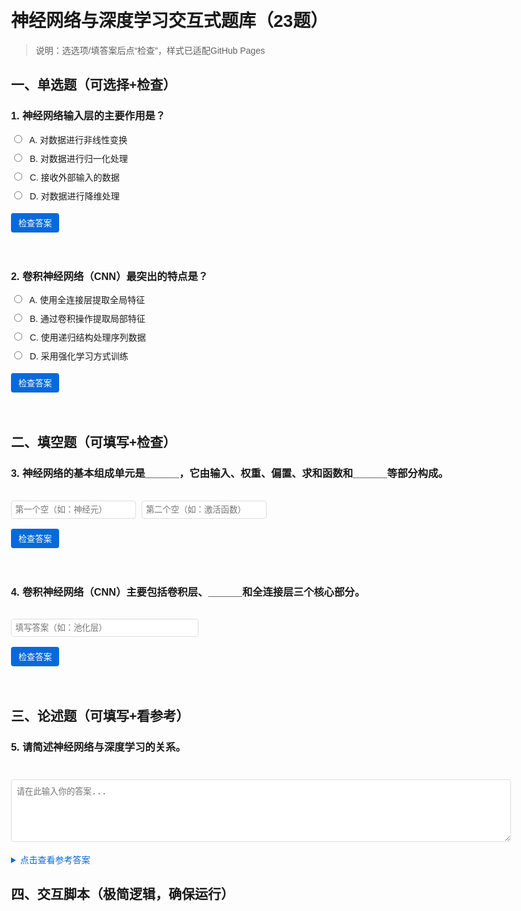 # 神经网络与深度学习交互式题库（23题）
> 说明：选选项/填答案后点“检查”，样式已适配GitHub Pages

<!-- 仅保留基础全局样式，避免复杂选择器 -->
<style>
/* 基础样式：确保所有平台兼容 */
body { font-family: Arial, sans-serif; max-width: 800px; margin: 0 auto; padding: 20px; }
.opt { margin: 10px 0; } /* 选项容器 */
.res { margin: 10px 0; padding: 8px; border-radius: 4px; } /* 结果容器 */
.btn { padding: 6px 12px; background: #0969da; color: white; border: none; border-radius: 4px; cursor: pointer; margin: 8px 0; }
.txt-input { padding: 6px; margin: 0 5px 8px 0; border: 1px solid #ddd; border-radius: 4px; }
.txtarea { width: 100%; min-height: 100px; padding: 8px; border: 1px solid #ddd; border-radius: 4px; margin: 8px 0; box-sizing: border-box; }
.correct { color: #1a7f37; font-weight: bold; }
.incorrect { color: #cf222e; font-weight: bold; }
</style>

## 一、单选题（可选择+检查）
### 1. 神经网络输入层的主要作用是？
<div class="opt">
  <input type="radio" name="q1" id="q1-A" value="A" style="margin-right: 8px;">
  <label for="q1-A">A. 对数据进行非线性变换</label>
</div>
<div class="opt">
  <input type="radio" name="q1" id="q1-B" value="B" style="margin-right: 8px;">
  <label for="q1-B">B. 对数据进行归一化处理</label>
</div>
<div class="opt">
  <input type="radio" name="q1" id="q1-C" value="C" style="margin-right: 8px;">
  <label for="q1-C">C. 接收外部输入的数据</label>
</div>
<div class="opt">
  <input type="radio" name="q1" id="q1-D" value="D" style="margin-right: 8px;">
  <label for="q1-D">D. 对数据进行降维处理</label>
</div>
<button class="btn" onclick="checkSingle('q1', 'C', 'q1-res')">检查答案</button>
<div id="q1-res" class="res"></div>


### 2. 卷积神经网络（CNN）最突出的特点是？
<div class="opt">
  <input type="radio" name="q2" id="q2-A" value="A" style="margin-right: 8px;">
  <label for="q2-A">A. 使用全连接层提取全局特征</label>
</div>
<div class="opt">
  <input type="radio" name="q2" id="q2-B" value="B" style="margin-right: 8px;">
  <label for="q2-B">B. 通过卷积操作提取局部特征</label>
</div>
<div class="opt">
  <input type="radio" name="q2" id="q2-C" value="C" style="margin-right: 8px;">
  <label for="q2-C">C. 使用递归结构处理序列数据</label>
</div>
<div class="opt">
  <input type="radio" name="q2" id="q2-D" value="D" style="margin-right: 8px;">
  <label for="q2-D">D. 采用强化学习方式训练</label>
</div>
<button class="btn" onclick="checkSingle('q2', 'B', 'q2-res')">检查答案</button>
<div id="q2-res" class="res"></div>


## 二、填空题（可填写+检查）
### 3. 神经网络的基本组成单元是______，它由输入、权重、偏置、求和函数和______等部分构成。
<br>
<input type="text" class="txt-input" id="fill3-1" placeholder="第一个空（如：神经元）" style="width: 200px;">
<input type="text" class="txt-input" id="fill3-2" placeholder="第二个空（如：激活函数）" style="width: 200px;">
<br>
<button class="btn" onclick="checkFill(['神经元','激活函数'], ['fill3-1','fill3-2'], 'fill3-res')">检查答案</button>
<div id="fill3-res" class="res"></div>


### 4. 卷积神经网络（CNN）主要包括卷积层、______和全连接层三个核心部分。
<br>
<input type="text" class="txt-input" id="fill4" placeholder="填写答案（如：池化层）" style="width: 300px;">
<br>
<button class="btn" onclick="checkFill(['池化层'], ['fill4'], 'fill4-res')">检查答案</button>
<div id="fill4-res" class="res"></div>


## 三、论述题（可填写+看参考）
### 5. 请简述神经网络与深度学习的关系。
<br>
<textarea class="txtarea" id="essay5" placeholder="请在此输入你的答案..."></textarea>
<br>
<details style="margin: 10px 0;">
  <summary style="cursor: pointer; color: #0969da; font-weight: 500;">点击查看参考答案</summary>
  <div style="margin: 10px 0 0 15px; line-height: 1.6;">
    1. 基础关系：神经网络是深度学习的“底层框架”，深度学习是神经网络的“深度化升级”；<br>
    2. 神经网络特点：包含输入层、隐藏层、输出层+激活函数，能解决简单非线性问题（如异或）；<br>
    3. 深度学习特点：通过增加隐藏层数量（构建深度网络），结合卷积、循环结构，实现“自动特征提取”，可处理图像、语音等复杂数据（如人脸识别）。
  </div>
</details>


## 四、交互脚本（极简逻辑，确保运行）
<script>
// 单选题检查：兼容所有浏览器
function checkSingle(qName, correctAns, resId) {
  const selected = document.querySelector(`input[name="${qName}"]:checked`);
  const resEl = document.getElementById(resId);
  
  if (!selected) {
    resEl.innerHTML = "请先选择一个选项！";
    resEl.style.background = "#fef2f2";
    return;
  }
  
  if (selected.value === correctAns) {
    resEl.innerHTML = `<span class="correct">✅ 回答正确！</span><br>解析：${getExp(qName)}`;
    resEl.style.background = "#f0fdf4";
  } else {
    resEl.innerHTML = `<span class="incorrect">❌ 回答错误！正确答案是 ${correctAns}</span><br>解析：${getExp(qName)}`;
    resEl.style.background = "#fef2f2";
  }
}

// 填空题检查：兼容大小写
function checkFill(correctArr, inputIds, resId) {
  const userAns = inputIds.map(id => document.getElementById(id).value.trim().toLowerCase());
  const correctLow = correctArr.map(a => a.toLowerCase());
  const resEl = document.getElementById(resId);
  
  if (userAns.includes("")) {
    resEl.innerHTML = "请填写所有空的答案！";
    resEl.style.background = "#fef2f2";
    return;
  }
  
  const allCorrect = userAns.every((a, i) => a === correctLow[i]);
  if (allCorrect) {
    resEl.innerHTML = `<span class="correct">✅ 回答正确！</span><br>正确答案：${correctArr.join("、")}`;
    resEl.style.background = "#f0fdf4";
  } else {
    resEl.innerHTML = `<span class="incorrect">❌ 回答错误！</span><br>正确答案：${correctArr.join("、")}`;
    resEl.style.background = "#fef2f2";
  }
}

// 解析库：极简定义
function getExp(qName) {
  const exps = {
    "q1": "输入层仅负责接收外部数据（如图像、文本），不做数据处理。",
    "q2": "CNN靠卷积核提取图像局部特征，权值共享减少参数，适配图像结构。"
  };
  return exps[qName] || "暂无解析";
}
</script>
